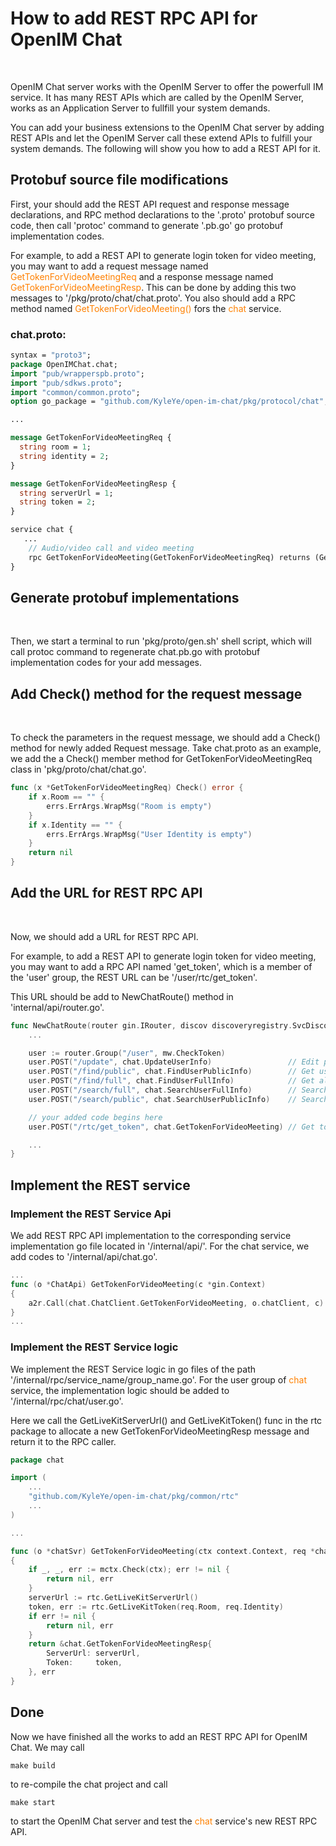 # How to add REST RPC API for OpenIM Chat
</br>

OpenIM Chat server works with the OpenIM Server to offer the powerfull IM service. It has many REST APIs which are called by the OpenIM Server, works as an Application Server to fullfill your system demands.

You can add your business extensions to the OpenIM Chat server by adding REST APIs and let the OpenIM Server call these extend APIs to fulfill your system demands. The following will show you how to add a REST API for it.

## Protobuf source file modifications

First, your should add the REST API request and response message declarations, and RPC method declarations to the '.proto' protobuf source code, then call 'protoc' command to generate '.pb.go' go protobuf implementation codes.

For example, to add a REST API to generate login token for video meeting, you may want to add a request message named <font color="#FF8000">GetTokenForVideoMeetingReq</font> and a response message named <font color="#FF8000">GetTokenForVideoMeetingResp</font>. This can be done by adding this two messages to '/pkg/proto/chat/chat.proto'. You also should add a RPC method named <font color="#FF8000">GetTokenForVideoMeeting()</font> fors the <font color="#FF8000">chat</font> service.

### chat.proto:

```proto
syntax = "proto3";
package OpenIMChat.chat;
import "pub/wrapperspb.proto";
import "pub/sdkws.proto";
import "common/common.proto";
option go_package = "github.com/KyleYe/open-im-chat/pkg/protocol/chat";

...

message GetTokenForVideoMeetingReq {
  string room = 1;
  string identity = 2;
}

message GetTokenForVideoMeetingResp {
  string serverUrl = 1;
  string token = 2;
}

service chat {
   ...
    // Audio/video call and video meeting
    rpc GetTokenForVideoMeeting(GetTokenForVideoMeetingReq) returns (GetTokenForVideoMeetingResp);
}
```

## Generate protobuf implementations
</br>

Then, we start a terminal to run 'pkg/proto/gen.sh' shell script, which will call protoc command to regenerate chat.pb.go with protobuf implementation codes for your add messages.


## Add Check() method for the request message
</br>

To check the parameters in the request message, we should add a Check() method for newly added Request message. Take chat.proto as an example, we add the a Check() member method for GetTokenForVideoMeetingReq class in 'pkg/proto/chat/chat.go'.

```go
func (x *GetTokenForVideoMeetingReq) Check() error {
    if x.Room == "" {
        errs.ErrArgs.WrapMsg("Room is empty")
    }
    if x.Identity == "" {
        errs.ErrArgs.WrapMsg("User Identity is empty")
    }
    return nil
}
```


## Add the URL for REST RPC API
</br>

Now, we should add a URL for REST RPC API.

For example, to add a REST API to generate login token for video meeting, you may want to add a RPC API named 'get_token', which is a member of the 'user' group, the REST URL can be '/user/rtc/get_token'.

This URL should be add to NewChatRoute() method in 'internal/api/router.go'.

```go
func NewChatRoute(router gin.IRouter, discov discoveryregistry.SvcDiscoveryRegistry) {
    ...

	user := router.Group("/user", mw.CheckToken)
	user.POST("/update", chat.UpdateUserInfo)                 // Edit personal information
	user.POST("/find/public", chat.FindUserPublicInfo)        // Get user's public information
	user.POST("/find/full", chat.FindUserFullInfo)            // Get all information of the user
	user.POST("/search/full", chat.SearchUserFullInfo)        // Search user's public information
	user.POST("/search/public", chat.SearchUserPublicInfo)    // Search all information of the user

    // your added code begins here
	user.POST("/rtc/get_token", chat.GetTokenForVideoMeeting) // Get token for video meeting

    ...
}
```

## Implement the REST service

### Implement the REST Service Api

We add REST RPC API implementation to the corresponding service implementation go file located in '/internal/api/'. For the chat service, we add codes to '/internal/api/chat.go'.

```go
...
func (o *ChatApi) GetTokenForVideoMeeting(c *gin.Context)
{
	a2r.Call(chat.ChatClient.GetTokenForVideoMeeting, o.chatClient, c)
}
...
```

### Implement the REST Service logic

We implement the REST Service logic in go files of the path '/internal/rpc/service_name/group_name.go'. For the user group of <font color="#FF8000">chat</font> service, the implementation logic should be added to '/internal/rpc/chat/user.go'.

Here we call the GetLiveKitServerUrl() and GetLiveKitToken() func in the rtc package to allocate a new GetTokenForVideoMeetingResp message and return it to the RPC caller.

```go
package chat

import (
    ...
    "github.com/KyleYe/open-im-chat/pkg/common/rtc"
    ...
)

...

func (o *chatSvr) GetTokenForVideoMeeting(ctx context.Context, req *chat.GetTokenForVideoMeetingReq) (*chat.GetTokenForVideoMeetingResp, error)
{
    if _, _, err := mctx.Check(ctx); err != nil {
        return nil, err
    }
    serverUrl := rtc.GetLiveKitServerUrl()
    token, err := rtc.GetLiveKitToken(req.Room, req.Identity)
    if err != nil {
        return nil, err
    }
    return &chat.GetTokenForVideoMeetingResp{
        ServerUrl: serverUrl,
        Token:     token,
    }, err
}
```

## Done

Now we have finished all the works to add an REST RPC API for OpenIM Chat. We may call

```shell
make build
```
to re-compile the chat project and call

```shell
make start
```
to start the OpenIM Chat server and test the <font color="#FF8000">chat</font> service's new REST RPC API.

### 